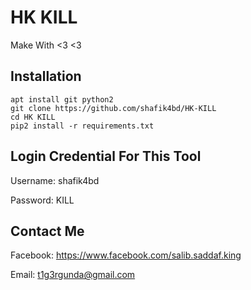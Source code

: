 # HK KILL
Make With <3 <3

## Installation

```
apt install git python2
git clone https://github.com/shafik4bd/HK-KILL
cd HK KILL
pip2 install -r requirements.txt
```

## Login Credential For This Tool

Username: shafik4bd

Password: KILL

## Contact Me

Facebook: https://www.facebook.com/salib.saddaf.king

Email: t1g3rgunda@gmail.com

